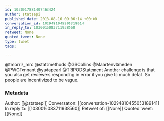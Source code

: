 ```yaml
---
id: 1030017881407463424
author: statsepi
published_date: 2018-08-16 09:06:14 +00:00
conversation_id: 1029481045505318914
in_reply_to: 1030016083711938560
retweet: None
quoted_tweet: None
type: tweet
tags:

---
```


@tmorris_mrc @statsmethods @GSCollins @MaartenvSmeden @PWGTennant @yudapearl @TRIPODStatement Another challenge is that you also get reviewers responding in error if  you give to much detail. So people are incentivized to be vague.

### Metadata

Author: [[@statsepi]]
Conversation: [[conversation-1029481045505318914]]
In reply to: [[1030016083711938560]]
Retweet of: [[None]]
Quoted tweet: [[None]]
